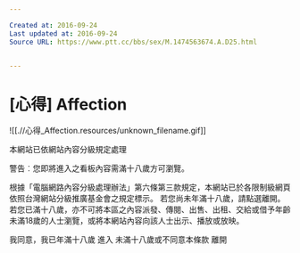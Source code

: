 ```yaml
---

Created at: 2016-09-24
Last updated at: 2016-09-24
Source URL: https://www.ptt.cc/bbs/sex/M.1474563674.A.D25.html


---
```


# [心得] Affection


![[.//心得_Affection.resources/unknown_filename.gif]]

本網站已依網站內容分級規定處理

警告︰您即將進入之看板內容需滿十八歲方可瀏覽。

根據「電腦網路內容分級處理辦法」第六條第三款規定，本網站已於各限制級網頁依照台灣網站分級推廣基金會之規定標示。 若您尚未年滿十八歲，請點選離開。若您已滿十八歲，亦不可將本區之內容派發、傳閱、出售、出租、交給或借予年齡未滿18歲的人士瀏覽，或將本網站內容向該人士出示、播放或放映。

我同意，我已年滿十八歲
進入
未滿十八歲或不同意本條款
離開

